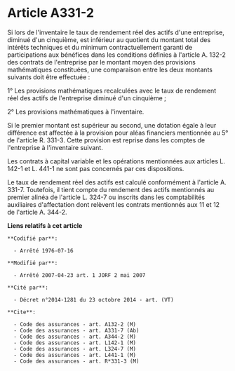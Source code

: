 # Article A331-2

Si lors de l'inventaire le taux de rendement réel des actifs d'une entreprise, diminué d'un cinquième, est inférieur au
quotient du montant total des intérêts techniques et du minimum contractuellement garanti de participations aux bénéfices
dans les conditions définies à l'article A. 132-2 des contrats de l'entreprise par le montant moyen des provisions
mathématiques constituées, une comparaison entre les deux montants suivants doit être effectuée :

1° Les provisions mathématiques recalculées avec le taux de rendement réel des actifs de l'entreprise diminué d'un
cinquième ;

2° Les provisions mathématiques à l'inventaire.

Si le premier montant est supérieur au second, une dotation égale à leur différence est affectée à la provision pour aléas
financiers mentionnée au 5° de l'article R. 331-3. Cette provision est reprise dans les comptes de l'entreprise à
l'inventaire suivant.

Les contrats à capital variable et les opérations mentionnées aux articles L. 142-1 et L. 441-1 ne sont pas concernés par ces
dispositions.

Le taux de rendement réel des actifs est calculé conformément à l'article A. 331-7. Toutefois, il tient compte du rendement
des actifs mentionnés au premier alinéa de l'article L. 324-7 ou inscrits dans les comptabilités auxiliaires d'affectation
dont relèvent les contrats mentionnés aux 11 et 12 de l'article A. 344-2.

**Liens relatifs à cet article**

	**Codifié par**:

	  - Arrêté 1976-07-16

	**Modifié par**:

	  - Arrêté 2007-04-23 art. 1 JORF 2 mai 2007

	**Cité par**:

	  - Décret n°2014-1281 du 23 octobre 2014 - art. (VT)

	**Cite**:

	  - Code des assurances - art. A132-2 (M)
	  - Code des assurances - art. A331-7 (Ab)
	  - Code des assurances - art. A344-2 (M)
	  - Code des assurances - art. L142-1 (M)
	  - Code des assurances - art. L324-7 (M)
	  - Code des assurances - art. L441-1 (M)
	  - Code des assurances - art. R*331-3 (M)
